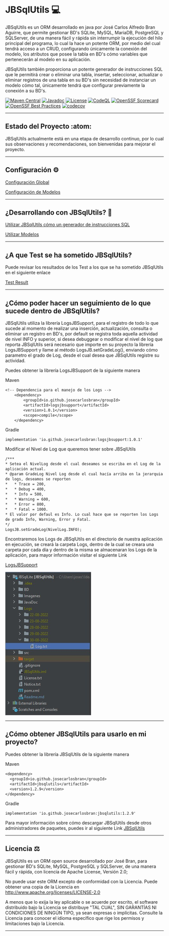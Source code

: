 # JBSqlUtils :computer:

JBSqlUtils es un ORM desarrollado en java por José Carlos Alfredo Bran Aguirre,
que permite gestionar BD's SQLite, MySQL, MariaDB, PostgreSQL y SQLServer, de una manera fácil
y rápida sin interrumpir la ejecución del hilo principal del programa, lo cual la hace un potente ORM,
por medio del cual tendrá acceso a un CRUD, configurando únicamente la conexión del
modelo, los atributos que posee la tabla en BD's cómo variables que pertenecerán al modelo en su aplicación.

JBSqlUtils también proporciona un potente generador de instrucciones SQL que le permitirá crear
o eliminar una tabla, insertar, seleccionar, actualizar o eliminar registros de una tabla
en su BD's sin necesidad de instanciar un modelo cómo tal, únicamente tendrá que configurar previamente
la conexión a su BD's.

[![Maven Central](https://img.shields.io/maven-central/v/io.github.josecarlosbran/jbsqlutils?logo=apachemaven&logoColor=%23C71A36)](https://central.sonatype.com/artifact/io.github.josecarlosbran/jbsqlutils/)
[![Javadoc](https://javadoc.io/badge2/io.github.josecarlosbran/jbsqlutils/javadoc.svg)](https://javadoc.io/doc/io.github.josecarlosbran/jbsqlutils)
[![License](https://img.shields.io/badge/Licence-Apache%202.0-blue.svg)](LICENSE.md)
[![CodeQL](https://github.com/Jbranadev/JBSqlUtils/actions/workflows/codeql.yml/badge.svg?branch=master)](https://github.com/Jbranadev/JBSqlUtils/actions/workflows/codeql.yml)
[![OpenSSF Scorecard](https://api.securityscorecards.dev/projects/github.com/Jbranadev/JBSqlUtils/badge)](https://securityscorecards.dev/viewer/?uri=github.com/Jbranadev/JBSqlUtils)
[![OpenSSF Best Practices](https://www.bestpractices.dev/projects/7791/badge)](https://www.bestpractices.dev/projects/7791)
[![codecov](https://codecov.io/gh/Jbranadev/JBSqlUtils/graph/badge.svg?token=SHZHWJU6SA)](https://codecov.io/gh/Jbranadev/JBSqlUtils)

* * *

## Estado del Proyecto :atom:

JBSqlUtils actualmente está en una etapa de desarrollo continuo, por lo cual sus
observaciones y recomendaciones, son bienvenidas para mejorar el proyecto.

***

## Configuración :gear:

[Configuración Global](ConfigJBSqlUtils.md)

[Configuración de Modelos](ConfigJBSqlUtilsForModels.md)
***

## ¿Desarrollando con JBSqlUtils? :running:

[Utilizar JBSqlUtils cómo un generador de instrucciones SQL](JBSqlUtilsWithOutModels.md)

[Utilizar Modelos](JBSqlUtilsForModels.md)

***

## ¿A que Test se ha sometido JBSqlUtils?

Puede revisar los resultados de los Test a los que se ha sometido JBSqlUtils en el siguiente enlace

[Test Result](src/test/TestResult.md)

* * *

## ¿Cómo poder hacer un seguimiento de lo que sucede dentro de JBSqlUtils?

JBSqlUtils utiliza la librería LogsJBSupport, para el registro de todo lo que sucede al momento
de realizar una inserción, actualización, consulta o eliminar un registro en BD's, por default se
registra toda aquella actividad de nivel INFO y superior, si desea debuggear o modificar el nivel
de log que reporta JBSqlUtils será necesario que importe en su proyecto la librería LogsJBSupport y
llame al método LogsJB.setGradeLog(), enviando cómo parametro el grado de Log, desde el cual
desea que JBSqlUtils registre su actividad.

Puedes obtener la librería LogsJBSupport de la siguiente manera

Maven

~~~
<!-- Dependencia para el manejo de los Logs -->
    <dependency>
        <groupId>io.github.josecarlosbran</groupId>
        <artifactId>logsjbsupport</artifactId>
        <version>1.0.1</version>
        <scope>compile</scope>
    </dependency>
~~~

Gradle

~~~
implementation 'io.github.josecarlosbran:logsjbsupport:1.0.1'
~~~

Modificar el Nivel de Log que queremos tener sobre JBSqlUtils

~~~
/***
* Setea el NivelLog desde el cual deseamos se escriba en el Log de la aplicación actual.
* @param GradeLog Nivel Log desde el cual hacía arriba en la jerarquia de logs, deseamos se reporten
*   * Trace = 200,
*   * Debug = 400,
*   * Info = 500,
*   * Warning = 600,
*   * Error = 800,
*   * Fatal = 1000.
* El valor por defaul es Info. Lo cual hace que se reporten los Logs de grado Info, Warning, Error y Fatal.
*/
LogsJB.setGradeLog(NivelLog.INFO);
~~~

Encontraremos los Logs de JBSqlUtils en el directorio de nuestra aplicación en ejecución, se creará la carpeta
Logs, dentro de la cual se creara una carpeta por cada día y dentro de la misma se almacenaran los Logs de la
aplicación, para mayor información visitar el siguiente Link

[LogsJBSupport](https://github.com/Jbranadev/LogsJB/blob/support_version/Readme.md)

![](Imagenes/Logs.jpg)

* * *

## ¿Cómo obtener JBSqlUtils para usarlo en mi proyecto?

Puedes obtener la librería JBSqlUtils de la siguiente manera

Maven

~~~
<dependency>
  <groupId>io.github.josecarlosbran</groupId>
  <artifactId>jbsqlutils</artifactId>
  <version>1.2.9</version>
</dependency>
~~~

Gradle

~~~
implementation 'io.github.josecarlosbran:jbsqlutils:1.2.9'
~~~

Para mayor información sobre cómo descargar JBSqlUtils desde otros
administradores de paquetes, puedes ir al siguiente Link
[JBSqlUtils](https://search.maven.org/artifact/io.github.josecarlosbran/JBSqlUtils)

***

## Licencia :balance_scale:

JBSqlUtils es un ORM open source desarrollado por José Bran, para gestionar BD's SQLite,
MySQL, PostgreSQL y SQLServer, de una manera fácil y rápida, con licencia de Apache License, Versión 2.0;

No puede usar este ORM excepto de conformidad con la Licencia.
Puede obtener una copia de la Licencia en http://www.apache.org/licenses/LICENSE-2.0

A menos que lo exija la ley aplicable o se acuerde por escrito, el software
distribuido bajo la Licencia se distribuye "TAL CUAL",
SIN GARANTÍAS NI CONDICIONES DE NINGÚN TIPO, ya sean expresas o implícitas.
Consulte la Licencia para conocer el idioma específico que rige los permisos y
limitaciones bajo la Licencia.

***
